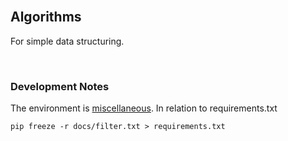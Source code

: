 <br>

## Algorithms

For simple data structuring.

<br>

### Development Notes

The environment is [miscellaneous](https://github.com/briefings/energy#development-notes).  In relation to requirements.txt

````shell
pip freeze -r docs/filter.txt > requirements.txt
````


<br>
<br>
<br>
<br>

<br>
<br>
<br>
<br>